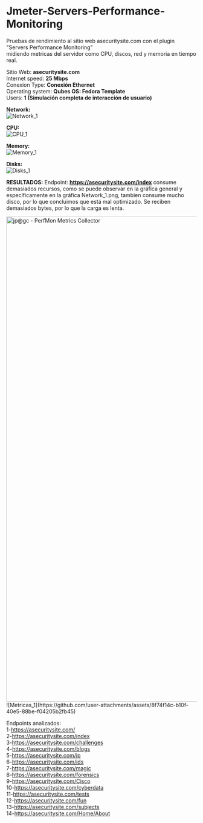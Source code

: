 # Jmeter-Servers-Performance-Monitoring

Pruebas de rendimiento al sitio web asecuritysite.com con el plugin "Servers Performance Monitoring"  
midiendo metricas del servidor como CPU, discos, red y memoria en tiempo real.

Sitio Web: **asecuritysite.com**  
Internet speed: **25 Mbps**  
Conexion Type: **Conexión Ethernet**  
Operating system: **Qubes OS: Fedora Template**  
Users:  **1 (Simulación completa de interacción de usuario)**  

**Network:**  
![Network_1](https://github.com/user-attachments/assets/79ef18b8-0c1a-4de9-aff1-3abe10edd097)

**CPU:**  
![CPU_1](https://github.com/user-attachments/assets/ca0ed8df-e4b3-423d-9eb4-e6a92bf51f73)

**Memory:**  
![Memory_1](https://github.com/user-attachments/assets/57b62139-c598-41e0-8523-b49315af0ddf)

**Disks:**  
![Disks_1](https://github.com/user-attachments/assets/70388ad8-9cce-48f8-9ae0-09285fcf941a)

**RESULTADOS:**
Endpoint: **https://asecuritysite.com/index** consume demasiados recursos, como se puede observar en la gráfica general y específicamente en la gráfica Network_1.png, tambien consume mucho disco, por lo que concluimos que está mal optimizado. Se reciben demasiados bytes, por lo que la carga es lenta.

<img width="1280" alt="jp@gc - PerfMon Metrics Collector" src="https://github.com/user-attachments/assets/97f0404c-ad25-4b75-a9f4-49ee482442f7" />  
![Metricas_1](https://github.com/user-attachments/assets/8f74f14c-b10f-40e5-88be-f04205b2fb45)

Endpoints analizados:  
1-https://asecuritysite.com/  
2-https://asecuritysite.com/index  
3-https://asecuritysite.com/challenges  
4-https://asecuritysite.com/blogs  
5-https://asecuritysite.com/ip  
6-https://asecuritysite.com/ids  
7-https://asecuritysite.com/magic  
8-https://asecuritysite.com/forensics  
9-https://asecuritysite.com/Cisco  
10-https://asecuritysite.com/cyberdata  
11-https://asecuritysite.com/tests  
12-https://asecuritysite.com/fun  
13-https://asecuritysite.com/subjects  
14-https://asecuritysite.com/Home/About  
